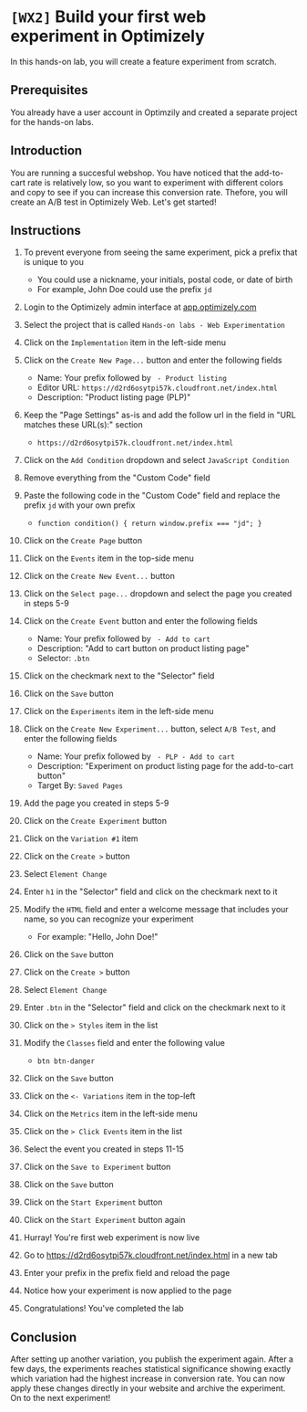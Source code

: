 # `[WX2]` Build your first web experiment in Optimizely

In this hands-on lab, you will create a feature experiment from scratch. 

## Prerequisites

You already have a user account in Optimzily and created a separate project for the hands-on labs.

## Introduction

You are running a succesful webshop. You have noticed that the add-to-cart rate is relatively low, so you want to experiment with different colors and copy to see if you can increase this conversion rate. Thefore, you will create an A/B test in Optimizely Web. Let's get started!

## Instructions

1. To prevent everyone from seeing the same experiment, pick a prefix that is unique to you
    - You could use a nickname, your initials, postal code, or date of birth
    - For example, John Doe could use the prefix `jd`
1. Login to the Optimizely admin interface at [app.optimizely.com](https://app.optimizely.com/)
1. Select the project that is called `Hands-on labs - Web Experimentation`

1. Click on the `Implementation` item in the left-side menu
1. Click on the `Create New Page...` button and enter the following fields
    - Name: Your prefix followed by ` - Product listing`
    - Editor URL: `https://d2rd6osytpi57k.cloudfront.net/index.html`
    - Description: "Product listing page (PLP)"
1. Keep the "Page Settings" as-is and add the follow url in the field in "URL matches these URL(s):" section
    - `https://d2rd6osytpi57k.cloudfront.net/index.html`
1. Click on the `Add Condition` dropdown and select `JavaScript Condition`
1. Remove everything from the "Custom Code" field
1. Paste the following code in the "Custom Code" field and replace the prefix `jd` with your own prefix
    - `function condition() { return window.prefix === "jd"; }`
1. Click on the `Create Page` button

1. Click on the `Events` item in the top-side menu
1. Click on the `Create New Event...` button
1. Click on the `Select page...` dropdown and select the page you created in steps 5-9
1. Click on the `Create Event` button and enter the following fields
    - Name: Your prefix followed by ` - Add to cart`
    - Description: "Add to cart button on product listing page"
    - Selector: `.btn`
1. Click on the checkmark next to the "Selector" field
1. Click on the `Save` button

1. Click on the `Experiments` item in the left-side menu
1. Click on the `Create New Experiment...` button, select `A/B Test`, and enter the following fields
    - Name: Your prefix followed by ` - PLP - Add to cart`
    - Description: "Experiment on product listing page for the add-to-cart button"
    - Target By: `Saved Pages`
1. Add the page you created in steps 5-9
1. Click on the `Create Experiment` button

1. Click on the `Variation #1` item
1. Click on the `Create >` button
1. Select `Element Change`
1. Enter `h1` in the "Selector" field and click on the checkmark next to it
1. Modify the `HTML` field and enter a welcome message that includes your name, so you can recognize your experiment
    - For example: "Hello, John Doe!"
1. Click on the `Save` button
1. Click on the `Create >` button
1. Select `Element Change`
1. Enter `.btn` in the "Selector" field and click on the checkmark next to it
1. Click on the `> Styles` item in the list
1. Modify the `Classes` field and enter the following value
    - `btn btn-danger`
1. Click on the `Save` button

1. Click on the `<- Variations` item in the top-left
1. Click on the `Metrics` item in the left-side menu
1. Click on the `> Click Events` item in the list
1. Select the event you created in steps 11-15
1. Click on the `Save to Experiment` button
1. Click on the `Save` button

1. Click on the `Start Experiment` button
1. Click on the `Start Experiment` button again
1. Hurray! You're first web experiment is now live
1. Go to https://d2rd6osytpi57k.cloudfront.net/index.html in a new tab
1. Enter your prefix in the prefix field and reload the page
1. Notice how your experiment is now applied to the page
1. Congratulations! You've completed the lab

## Conclusion

After setting up another variation, you publish the experiment again. After a few days, the experiments reaches statistical significance showing exactly which variation had the highest increase in conversion rate. You can now apply these changes directly in your website and archive the experiment. On to the next experiment!